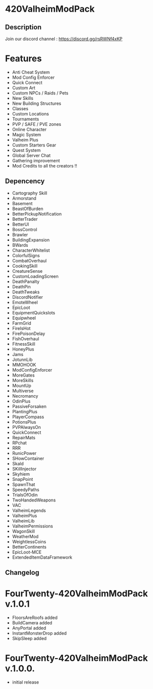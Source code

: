 # 420ValheimModPack

## Description
Join our discord channel : https://discord.gg/rsRWNf4xKP

# Features
- Anti Cheat System
- Mod Config Enforcer
- Quick Connect
- Custom Art
- Custom NPCs / Raids / Pets
- New Skills
- New Building Structures
- Classes
- Custom Locations
- Tournaments
- PVP / SAFE / PVE zones
- Online Character
- Magic System
- Valheim Plus
- Custom Starters Gear
- Quest System
- Global Server Chat
- Gathering improvement
- Mod Credits to all the creators !!

## Depencency
- Cartography Skill
- Armorstand
- Basement
- BeastOfBurden
- BetterPickupNotification
- BetterTrader
- BetterUI
- BossControl
- Brawler
- BuildingExpansion
- BWards
- CharacterWhitelist
- ColorfulSigns
- CombatOverhaul
- CookingSkill
- CreatureSense
- CustomLoadingScreen
- DeathPanalty
- DeathPin
- DeathTweaks
- DiscordNotifier
- EmoteWheel
- EpicLoot
- EquipmentQuickslots
- Equipwheel
- FarmGrid
- FireIsHot
- FirePoisonDelay
- FishOverhaul
- FitnessSkill
- HoneyPlus
- Jams
- JotunnLib
- MMOHOOK
- ModConfigEnforcer
- MoreGates
- MoreSkills
- MountUp
- Multiverse
- Necromancy
- OdinPlus
- PassiveForsaken
- PlantingPlus
- PlayerCompass
- PotionsPlus
- PVPAlwaysOn
- QuickConnect
- RepairMats
- RPchat
- RRR
- RunicPower
- SHowContainer
- Skald
- SKillInjector
- Skyhiem
- SnapPoint
- SpawnThat
- SpeedyPaths
- TrialsOfOdin
- TwoHandedWeapons
- VAC
- ValheimLegends
- ValheimPlus
- ValheimLib
- ValheimPermissions
- WagonSkill
- WeatherMod
- WeightlessCoins
- BetterContinents
- EpicLoot-MCE
- ExtendedItemDataFramework

## Changelog
# FourTwenty-420ValheimModPack v.1.0.1
- FloorsAreRoofs added
- BuildCamera added 
- AnyPortal added 
- InstantMonsterDrop added
- SkipSleep added
# FourTwenty-420ValheimModPack v.1.0.0.
- initial release
